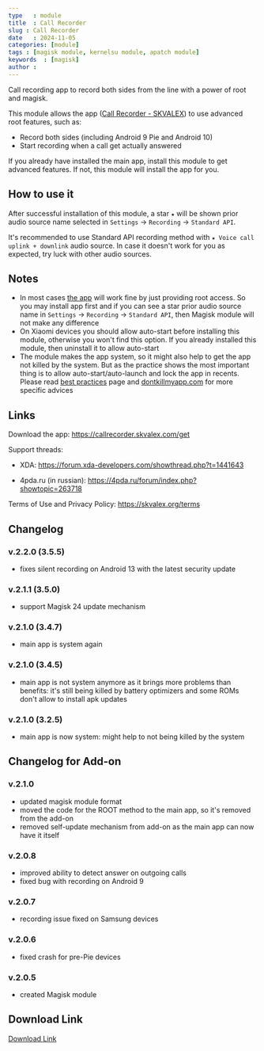 ```yaml
---
type   : module
title  : Call Recorder
slug : Call Recorder
date   : 2024-11-05
categories: [module]
tags : [magisk module, kernelsu module, apatch module]
keywords  : [magisk]
author : 
---
```


Call recording app to record both sides from the line with a power of root and magisk.

This module allows the app ([Call Recorder - SKVALEX](https://callrecorder.skvalex.com/get)) to use advanced root features, such as:
- Record both sides (including Android 9 Pie and Android 10)
- Start recording when a call get actually answered

If you already have installed the main app, install this module to get advanced features. If not, this module will install the app for you.

## How to use it
After successful installation of this module, a star `★` will be shown prior audio source name selected in `Settings` → `Recording` → `Standard API`.

It's recommended to use Standard API recording method with `★ Voice call uplink + downlink` audio source. In case it doesn't work for you as expected, try luck with other audio sources.

## Notes
- In most cases [the app](https://callrecorder.skvalex.com/get) will work fine by just providing root access. So you may install app first and if you can see a star prior audio source name in `Settings` → `Recording` → `Standard API`, then Magisk module will not make any difference
- On Xiaomi devices you should allow auto-start before installing this module, otherwise you won't find this option. If you already installed this module, then uninstall it to allow auto-start
- The module makes the app system, so it might also help to get the app not killed by the system. But as the practice shows the most important thing is to allow auto-start/auto-launch and lock the app in recents. Please read [best practices](https://skvalex.org/help/best-practices) page and [dontkillmyapp.com](https://dontkillmyapp.com) for more specific advices

## Links
Download the app: https://callrecorder.skvalex.com/get

Support threads:
* XDA: https://forum.xda-developers.com/showthread.php?t=1441643

* 4pda.ru (in russian): https://4pda.ru/forum/index.php?showtopic=263718

Terms of Use and Privacy Policy: https://skvalex.org/terms

## Changelog
### v.2.2.0 (3.5.5)
* fixes silent recording on Android 13 with the latest security update

### v.2.1.1 (3.5.0)
* support Magisk 24 update mechanism

### v.2.1.0 (3.4.7)
* main app is system again

### v.2.1.0 (3.4.5)
* main app is not system anymore as it brings more problems than benefits: it's still being killed by battery optimizers and some ROMs don't allow to install apk updates

### v.2.1.0 (3.2.5)
* main app is now system: might help to not being killed by the system  

## Changelog for Add-on
### v.2.1.0
* updated magisk module format
* moved the code for the ROOT method to the main app, so it's removed from the add-on
* removed self-update mechanism from add-on as the main app can now have it itself

### v.2.0.8
* improved ability to detect answer on outgoing calls
* fixed bug with recording on Android 9

### v.2.0.7
* recording issue fixed on Samsung devices

### v.2.0.6
* fixed crash for pre-Pie devices

### v.2.0.5
* created Magisk module

## Download Link 
[Download Link](https://github.com/Magisk-Modules-Repo/callrecorder-skvalex/releases/latest)

